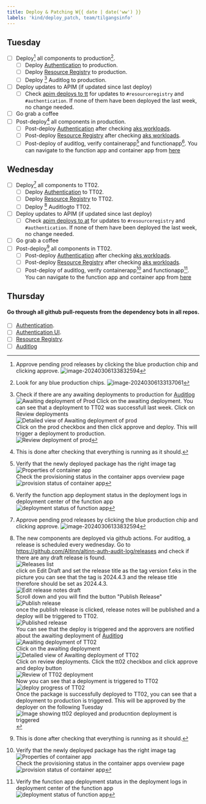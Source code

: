 ```yaml
---
title: Deploy & Patching W{{ date | date('ww') }}
labels: 'kind/deploy_patch, team/tilgangsinfo'
---
```

## Tuesday

- [ ] Deploy[^1] all components to production[^2].
  - [ ] Deploy [Authentication] to production.
  - [ ] Deploy [Resource Registry] to production.
  - [ ] Deploy [^4] Auditlog to production.
- [ ] Deploy updates to APIM (if updated since last deploy)
  - [ ] Check [apim deploys to tt](https://dev.azure.com/brreg/altinn-studio-ops/_build?definitionId=125) for updates to `#resourceregistry` and `#authentication`. If none of them have been deployed the last week, no change needed.
- [ ] Go grab a coffee
- [ ] Post-deploy[^3] all components in production.
  - [ ] Post-deploy [Authentication] after checking [aks workloads](https://portal.azure.com/#view/Microsoft_Azure_ContainerService/AksK8ResourceMenuBlade/~/overview-DaemonSet/aksClusterId/%2Fsubscriptions%2F1ab2d164-1861-4ff8-be8c-069c3ee3b70a%2FresourceGroups%2Faltinnplatform-prod-rg%2Fproviders%2FMicrosoft.ContainerService%2FmanagedClusters%2Fplatform-prod-01-aks/resource~/%7B%22kind%22%3A%22DaemonSet%22%2C%22metadata%22%3A%7B%22name%22%3A%22altinn-authentication%22%2C%22namespace%22%3A%22default%22%2C%22uid%22%3A%225cbb20dd-8091-40a3-8b6f-215dc83663f7%22%7D%2C%22spec%22%3A%7B%22selector%22%3A%7B%22matchLabels%22%3A%7B%22app%22%3A%22altinn-authentication%22%2C%22release%22%3A%22altinn-authentication%22%7D%7D%7D%7D).
  - [ ] Post-deploy [Resource Registry] after checking [aks workloads](https://portal.azure.com/#view/Microsoft_Azure_ContainerService/AksK8ResourceMenuBlade/~/overview-DaemonSet/aksClusterId/%2Fsubscriptions%2F1ab2d164-1861-4ff8-be8c-069c3ee3b70a%2FresourceGroups%2Faltinnplatform-prod-rg%2Fproviders%2FMicrosoft.ContainerService%2FmanagedClusters%2Fplatform-prod-01-aks/resource~/%7B%22kind%22%3A%22DaemonSet%22%2C%22metadata%22%3A%7B%22name%22%3A%22altinn-resource-registry%22%2C%22namespace%22%3A%22default%22%2C%22uid%22%3A%2228ea9595-db6c-4b9a-af6d-f3597bdec99d%22%7D%2C%22spec%22%3A%7B%22selector%22%3A%7B%22matchLabels%22%3A%7B%22app%22%3A%22altinn-resource-registry%22%2C%22release%22%3A%22altinn-resource-registry%22%7D%7D%7D%7D).
  - [ ] Post-deploy of auditlog, verify containerapp[^6] and functionapp[^7]. You can navigate to the function app and container app from [here](https://portal.azure.com/#@ai-dev.no/resource/subscriptions/dd6d3e08-a70f-4f71-8847-781ddc5d8468/resourceGroups/auditlog-prod-rg/overview)

## Wednesday

- [ ] Deploy[^1] all components to TT02.
  - [ ] Deploy [Authentication] to TT02.
  - [ ] Deploy [Resource Registry] to TT02.
  - [ ] Deploy [^5] Auditlogto TT02.
- [ ] Deploy updates to APIM (if updated since last deploy)
  - [ ] Check [apim deploys to at](https://dev.azure.com/brreg/altinn-studio-ops/_build?definitionId=124) for updates to `#resourceregistry` and `#authentication`. If none of them have been deployed the last week, no change needed.
- [ ] Go grab a coffee
- [ ] Post-deploy[^3] all components in TT02.
  - [ ] Post-deploy [Authentication] after checking [aks workloads](https://portal.azure.com/#view/Microsoft_Azure_ContainerService/AksK8ResourceMenuBlade/~/overview-DaemonSet/aksClusterId/%2Fsubscriptions%2Fdd6d3e08-a70f-4f71-8847-781ddc5d8468%2FresourceGroups%2Faltinnplatform-tt02-rg%2Fproviders%2FMicrosoft.ContainerService%2FmanagedClusters%2Fplatform-tt02-02-aks/resource~/%7B%22kind%22%3A%22DaemonSet%22%2C%22metadata%22%3A%7B%22name%22%3A%22altinn-authentication%22%2C%22namespace%22%3A%22default%22%2C%22uid%22%3A%2230435626-9bfa-4c59-8982-2c67f5e12236%22%7D%2C%22spec%22%3A%7B%22selector%22%3A%7B%22matchLabels%22%3A%7B%22app%22%3A%22altinn-authentication%22%2C%22release%22%3A%22altinn-authentication%22%7D%7D%7D%7D).
  - [ ] Post-deploy [Resource Registry] after checking [aks workloads](https://portal.azure.com/#view/Microsoft_Azure_ContainerService/AksK8ResourceMenuBlade/~/overview-DaemonSet/aksClusterId/%2Fsubscriptions%2Fdd6d3e08-a70f-4f71-8847-781ddc5d8468%2FresourceGroups%2Faltinnplatform-tt02-rg%2Fproviders%2FMicrosoft.ContainerService%2FmanagedClusters%2Fplatform-tt02-02-aks/resource~/%7B%22kind%22%3A%22DaemonSet%22%2C%22metadata%22%3A%7B%22name%22%3A%22altinn-resource-registry%22%2C%22namespace%22%3A%22default%22%2C%22uid%22%3A%228a2dca87-471b-47a8-899c-817b6fd7ea70%22%7D%2C%22spec%22%3A%7B%22selector%22%3A%7B%22matchLabels%22%3A%7B%22app%22%3A%22altinn-resource-registry%22%2C%22release%22%3A%22altinn-resource-registry%22%7D%7D%7D%7D).
  - [ ] Post-deploy of auditlog, verify containerapp[^6] and functionapp[^7]. You can navigate to the function app and container app from [here](https://portal.azure.com/#@ai-dev.no/resource/subscriptions/dd6d3e08-a70f-4f71-8847-781ddc5d8468/resourceGroups/auditlog-prod-rg/overview)

## Thursday

#### Go through all github pull-requests from the dependency bots in all repos.

- [ ] [Authentication](https://github.com/Altinn/altinn-authentication).
- [ ] [Authentication UI](https://github.com/Altinn/altinn-authentication-frontend).
- [ ] [Resource Registry](https://github.com/Altinn/altinn-resource-registry).
- [ ] [Auditlog](https://github.com/Altinn/altinn-auth-audit-log)

[Authentication]: https://dev.azure.com/brreg/altinn-studio/_release?_a=releases&view=all&definitionId=20
[Resource Registry]: https://dev.azure.com/brreg/altinn-studio/_release?_a=releases&view=all&definitionId=36
[Auditlog]: https://github.com/Altinn/altinn-auth-audit-log/actions/workflows/deploy-after-release.yml

[^1]: Approve pending prod releases by clicking the blue production chip and clicking approve. ![image-20240306133832594](https://raw.githubusercontent.com/Altinn/altinn-authorization/main/.github/images/ado-pending-approval-screen.png)
[^2]: Look for any blue production chips. ![image-20240306133137061](https://raw.githubusercontent.com/Altinn/altinn-authorization/main/.github/images/ado-prod-button.png)
[^3]: This is done after checking that everything is running as it should.
[^4]: Check if there are any awaiting deployments to production for [Auditlog]  
![Awaiting deployment of Prod](../images/awaiting-deploy.png)
Click on the awaiting deployment. You can see that a deployment to TT02 was successfull last week. Click on Review deployments  
![Detailed view of Awaiting deployment of prod](../images/awaiting-deploy-prod-detail.png)  
Click on the prod checkbox and then click approve and deploy. This will trigger a deployment to production.  
![Review deployment of prod](../images/review-deploy-prod.png)  
[^5]: The new components are deployed via github actions. For auditlog, a release is scheduled every wednesday. Go to https://github.com/Altinn/altinn-auth-audit-log/releases and check if there are any draft release is found.  
![Releases list](../images/release-draft.png)  
click on Edit Draft and set the release title as the tag version f.eks in the picture you can see that the tag is 2024.4.3 and the release title therefore should be set as 2024.4.3.  
![Edit release notes draft](../images/edit-draft-releasenotes.png)  
Scroll down and you will find the button "Publish Release"  
![Publish release](../images/publishrelease.png)  
once the publish release is clicked, release notes will be published and a deploy will be triggered to TT02.  
![Published release](../images/publishedrelease.png)  
You can see that the deploy is triggered and the approvers are notified about the awaiting deployment of [Auditlog]  
![Awaiting deployment of TT02](../images/awaiting-deploy-tt02.png)  
Click on the awaiting deployment  
![Detailed view of Awaiting deployment of TT02](../images/awaiting-deploy-tt02-detail.png)  
Click on review deployments. Click the tt02 checkbox and click approve and deploy button  
![Review of TT02 deployment](../images/review-deploy-tt02.png)  
Now you can see that a deployment is triggered to TT02  
![deploy progress of TT02](../images/deploy-progress-tt02.png)  
Once the package is successfully deployed to TT02, you can see that a deployment to production is triggered. This will be approved by the deployer on the following Tuesday  
![Image showing tt02 deployed and producntion deployment is triggered](../images/deploy-prod-triggered.png)  
[^6]: Verify that the newly deployed package has the right image tag ![Properties of container app](../images/containerapp-props.png)  
Check the provisioning status in the container apps overview page  
![provision status of container app](../images/containerapp-provision-status.png)  
[^7]: Verify the function app deployment status in the deployment logs in deployment center of the function app  
![deployment status of function app](../images/functionapp-deploy-status.png)
